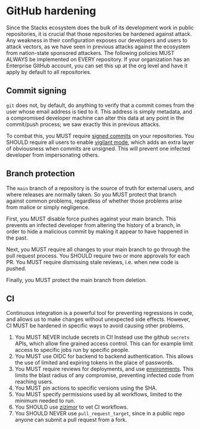 # GitHub hardening

Since the Stacks ecosystem does the bulk of its development work in public repositories, it is crucial that those repositories be hardened against attack.  Any weakness in their configuration exposes our developers and users to attack vectors, as we have seen in previous attacks against the ecosystem from nation-state sponsored attackers.  The following policies MUST ALWAYS be implemented on EVERY repository.  If your organization has an Enterprise GitHub account, you can set this up at the org level and have it apply by default to all repositories.

## Commit signing

`git` does not, by default, do anything to verify that a commit comes from the user whose email address is tied to it.  This address is simply metadata, and a compromised developer machine can alter this data at any point in the commit/push process; we saw exactly this in previous attacks.

To combat this, you MUST require [signed commits](./ssh_keys.md) on your repositories.  You SHOULD require all users to enable [vigilant mode](https://docs.github.com/en/authentication/managing-commit-signature-verification/displaying-verification-statuses-for-all-of-your-commits), which adds an extra layer of obviousness when commits are unsigned.  This will prevent one infected developer from impersonating others.

## Branch protection

The `main` branch of a repository is the source of truth for external users, and where releases are normally taken.  So you MUST protect that branch against common problems, regardless of whether those problems arise from malice or simply negligence.

First, you MUST disable force pushes against your main branch.  This prevents an infected developer from altering the history of a branch, in order to hide a malicious commit by making it appear to have happened in the past.

Next, you MUST require all changes to your main branch to go through the pull request process.  You SHOULD require two or more approvals for each PR.  You MUST require dismissing stale reviews, i.e. when new code is pushed.

Finally, you MUST protect the main branch from deletion.

## CI

Continuous integration is a powerful tool for preventing regressions in code, and allows us to make changes without unexpected side effects.  However, CI MUST be hardened in specific ways to avoid causing other problems.  

1. You MUST NEVER include secrets in CI!  Instead use the github `secrets` APIs, which allow fine grained access control.  This can for example limit access to specific jobs run by specific people.
1. You MUST use OIDC for backend to backend authentication.  This allows the use of limited and expiring tokens in the place of passwords.
1. You MUST require reviews for deployments, and use [environments](https://docs.github.com/en/actions/concepts/workflows-and-actions/deployment-environments).  This limits the blast radius of any compromise, preventing infected code from reaching users.
1. You MUST pin actions to specific versions using the SHA.
1. You MUST specify permissions used by all workflows, limited to the minimum needed to run.
1. You SHOULD use [zizimor](https://github.com/zizmorcore/zizmor) to vet CI workflows.
1. You SHOULD NEVER use `pull_request_target`, since in a public repo anyone can submit a pull request from a fork.

